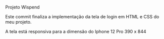 Projeto Wispend

Este commit finaliza a implementação da tela de login em HTML e CSS do meu projeto.

A tela está responsiva para a dimensão do Iphone 12 Pro 390 x 844
